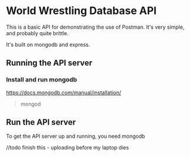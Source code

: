 # World Wrestling Database API

This is a basic API for demonstrating the use of Postman.
It's very simple, and probably quite brittle.

It's built on mongodb and express.

## Running the API server
### Install and run mongodb
https://docs.mongodb.com/manual/installation/

> mongod


## Run the API server
To get the API server up and running, you need mongodb

//todo finish this - uploading before my laptop dies